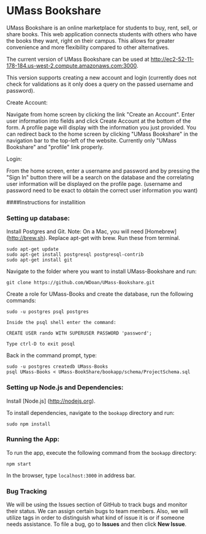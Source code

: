# UMass Bookshare

UMass Bookshare is an online marketplace for students to buy, rent, sell, or share books. This web application connects students with others who have the books they want, right on their campus. This allows for greater convenience and more flexibility compared to other alternatives.

The current version of UMass Bookshare can be used at http://ec2-52-11-178-184.us-west-2.compute.amazonaws.com:3000.

This version supports creating a new account and login (currently does not check for validations as it only does a query on the passed username and password). 

Create Account: 

Navigate from home screen by clicking the link "Create an Account". Enter user information into fields and click Create Account at the bottom of the form. A profile page will display with the information you just provided. You can redirect back to the home screen by clicking "UMass Bookshare" in the navigation bar to the top-left of the website. Currently only "UMass Bookshare" and "profile" link properly. 

Login:

From the home screen, enter a username and password and by pressing the "Sign In" button there will be a search on the database and the correlating user information will be displayed on the profile page. (username and password need to be exact to obtain the correct user information you want)

####Instructions for installition

### Setting up database:

Install Postgres and Git. Note: On a Mac, you will need [Homebrew] (http://brew.sh). Replace apt-get with brew.  Run these from terminal.

    sudo apt-get update
    sudo apt-get install postgresql postgresql-contrib
    sudo apt-get install git

Navigate to the folder where you want to install UMass-Bookshare and run:

    git clone https://github.com/WDoan/UMass-Bookshare.git

Create a role for UMass-Books and create the database, run the following commands:

    sudo -u postgres psql postgres
    
    Inside the psql shell enter the command:
    
    CREATE USER rando WITH SUPERUSER PASSWORD 'password';
    
    Type ctrl-D to exit posql

Back in the command prompt, type:

    sudo -u postgres createdb UMass-Books
    psql UMass-Books < UMass-BookShare/bookapp/schema/ProjectSchema.sql


### Setting up Node.js and Dependencies:

Install [Node.js] (http://nodejs.org).

To install dependencies, navigate to the <code>bookapp</code> directory and run:

<code>sudo npm install</code>

### Running the App:

To run the app, execute the following command from the <code>bookapp</code> directory:

<code>npm start</code>

In the browser, type <code>localhost:3000</code> in address bar.


### Bug Tracking

We will be using the Issues section of GitHub to track bugs and monitor their status. We can assign certain bugs to team members. Also, we will utilize tags in order to distinguish what kind of issue it is or if someone needs assistance. To file a bug, go to <strong>Issues</strong> and then click <strong>New Issue</strong>.
